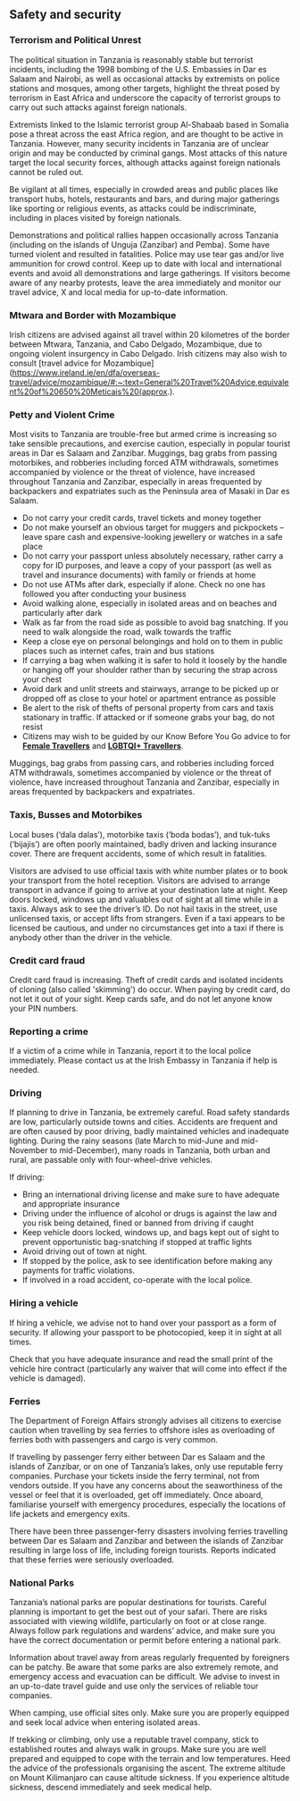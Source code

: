 ## Safety and security

### **Terrorism and Political Unrest**

The political situation in Tanzania is reasonably stable but terrorist incidents, including the 1998 bombing of the U.S. Embassies in Dar es Salaam and Nairobi, as well as occasional attacks by extremists on police stations and mosques, among other targets, highlight the threat posed by terrorism in East Africa and underscore the capacity of terrorist groups to carry out such attacks against foreign nationals.

Extremists linked to the Islamic terrorist group Al-Shabaab based in Somalia pose a threat across the east Africa region, and are thought to be active in Tanzania. However, many security incidents in Tanzania are of unclear origin and may be conducted by criminal gangs. Most attacks of this nature target the local security forces, although attacks against foreign nationals cannot be ruled out.

Be vigilant at all times, especially in crowded areas and public places like transport hubs, hotels, restaurants and bars, and during major gatherings like sporting or religious events, as attacks could be indiscriminate, including in places visited by foreign nationals.

Demonstrations and political rallies happen occasionally across Tanzania (including on the islands of Unguja (Zanzibar) and Pemba). Some have turned violent and resulted in fatalities. Police may use tear gas and/or live ammunition for crowd control. Keep up to date with local and international events and avoid all demonstrations and large gatherings. If visitors become aware of any nearby protests, leave the area immediately and monitor our travel advice, X and local media for up-to-date information.

### **Mtwara and Border with Mozambique**

Irish citizens are advised against all travel within 20 kilometres of the border between Mtwara, Tanzania, and Cabo Delgado, Mozambique, due to ongoing violent insurgency in Cabo Delgado. Irish citizens may also wish to consult [travel advice for Mozambique](https://www.ireland.ie/en/dfa/overseas-travel/advice/mozambique/#:~:text=General%20Travel%20Advice,equivalent%20of%20650%20Meticais%20(approx.).

### **Petty and Violent Crime**

Most visits to Tanzania are trouble-free but armed crime is increasing so take sensible precautions, and exercise caution, especially in popular tourist areas in Dar es Salaam and Zanzibar. Muggings, bag grabs from passing motorbikes, and robberies including forced ATM withdrawals, sometimes accompanied by violence or the threat of violence, have increased throughout Tanzania and Zanzibar, especially in areas frequented by backpackers and expatriates such as the Peninsula area of Masaki in Dar es Salaam.

* Do not carry your credit cards, travel tickets and money together
* Do not make yourself an obvious target for muggers and pickpockets – leave spare cash and expensive-looking jewellery or watches in a safe place
* Do not carry your passport unless absolutely necessary, rather carry a copy for ID purposes, and leave a copy of your passport (as well as travel and insurance documents) with family or friends at home
* Do not use ATMs after dark, especially if alone. Check no one has followed you after conducting your business
* Avoid walking alone, especially in isolated areas and on beaches and particularly after dark
* Walk as far from the road side as possible to avoid bag snatching. If you need to walk alongside the road, walk towards the traffic
* Keep a close eye on personal belongings and hold on to them in public places such as internet cafes, train and bus stations
* If carrying a bag when walking it is safer to hold it loosely by the handle or hanging off your shoulder rather than by securing the strap across your chest
* Avoid dark and unlit streets and stairways, arrange to be picked up or dropped off as close to your hotel or apartment entrance as possible
* Be alert to the risk of thefts of personal property from cars and taxis stationary in traffic. If attacked or if someone grabs your bag, do not resist
* Citizens may wish to be guided by our Know Before You Go advice to for [**Female Travellers**](https://www.ireland.ie/en/dfa/overseas-travel/know-before-you-go/female-travellers/) and [**LGBTQI+ Travellers**](https://www.ireland.ie/en/dfa/overseas-travel/know-before-you-go/lgbtqi/).

Muggings, bag grabs from passing cars, and robberies including forced ATM withdrawals, sometimes accompanied by violence or the threat of violence, have increased throughout Tanzania and Zanzibar, especially in areas frequented by backpackers and expatriates.

### **Taxis, Busses and Motorbikes**

Local buses (‘dala dalas’), motorbike taxis (‘boda bodas’), and tuk-tuks (‘bijajis’) are often poorly maintained, badly driven and lacking insurance cover. There are frequent accidents, some of which result in fatalities.

Visitors are advised to use official taxis with white number plates or to book your transport from the hotel reception. Visitors are advised to arrange transport in advance if going to arrive at your destination late at night. Keep doors locked, windows up and valuables out of sight at all time while in a taxis. Always ask to see the driver’s ID. Do not hail taxis in the street, use unlicensed taxis, or accept lifts from strangers. Even if a taxi appears to be licensed be cautious, and under no circumstances get into a taxi if there is anybody other than the driver in the vehicle.

### **Credit card fraud**

Credit card fraud is increasing. Theft of credit cards and isolated incidents of cloning (also called 'skimming') do occur. When paying by credit card, do not let it out of your sight. Keep cards safe, and do not let anyone know your PIN numbers.

### **Reporting a crime**

If a victim of a crime while in Tanzania, report it to the local police immediately. Please contact us at the Irish Embassy in Tanzania if help is needed.

### **Driving**

If planning to drive in Tanzania, be extremely careful. Road safety standards are low, particularly outside towns and cities. Accidents are frequent and are often caused by poor driving, badly maintained vehicles and inadequate lighting. During the rainy seasons (late March to mid-June and mid-November to mid-December), many roads in Tanzania, both urban and rural, are passable only with four-wheel-drive vehicles.

If driving:

* Bring an international driving license and make sure to have adequate and appropriate insurance
* Driving under the influence of alcohol or drugs is against the law and you risk being detained, fined or banned from driving if caught
* Keep vehicle doors locked, windows up, and bags kept out of sight to prevent opportunistic bag-snatching if stopped at traffic lights
* Avoid driving out of town at night.
* If stopped by the police, ask to see identification before making any payments for traffic violations.
* If involved in a road accident, co-operate with the local police.

### **Hiring a vehicle**

If hiring a vehicle, we advise not to hand over your passport as a form of security. If allowing your passport to be photocopied, keep it in sight at all times.

Check that you have adequate insurance and read the small print of the vehicle hire contract (particularly any waiver that will come into effect if the vehicle is damaged).

### **Ferries**

The Department of Foreign Affairs strongly advises all citizens to exercise caution when travelling by sea ferries to offshore isles as overloading of ferries both with passengers and cargo is very common.

If travelling by passenger ferry either between Dar es Salaam and the islands of Zanzibar, or on one of Tanzania’s lakes, only use reputable ferry companies. Purchase your tickets inside the ferry terminal, not from vendors outside. If you have any concerns about the seaworthiness of the vessel or feel that it is overloaded, get off immediately. Once aboard, familiarise yourself with emergency procedures, especially the locations of life jackets and emergency exits.

There have been three passenger-ferry disasters involving ferries travelling between Dar es Salaam and Zanzibar and between the islands of Zanzibar resulting in large loss of life, including foreign tourists. Reports indicated that these ferries were seriously overloaded.

### **National Parks**

Tanzania’s national parks are popular destinations for tourists. Careful planning is important to get the best out of your safari. There are risks associated with viewing wildlife, particularly on foot or at close range. Always follow park regulations and wardens’ advice, and make sure you have the correct documentation or permit before entering a national park.

Information about travel away from areas regularly frequented by foreigners can be patchy. Be aware that some parks are also extremely remote, and emergency access and evacuation can be difficult. We advise to invest in an up-to-date travel guide and use only the services of reliable tour companies.

When camping, use official sites only. Make sure you are properly equipped and seek local advice when entering isolated areas.

If trekking or climbing, only use a reputable travel company, stick to established routes and always walk in groups. Make sure you are well prepared and equipped to cope with the terrain and low temperatures. Heed the advice of the professionals organising the ascent. The extreme altitude on Mount Kilimanjaro can cause altitude sickness. If you experience altitude sickness, descend immediately and seek medical help.